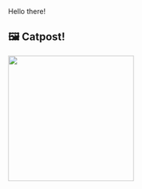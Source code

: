 Hello there!



## 🖼️ Catpost!

<sub>
    <img src="https://cdn2.thecatapi.com/images/pr3OOq6bL.png" height="256">
</sub>

